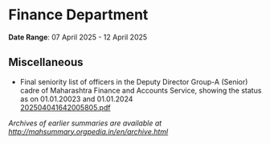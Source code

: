 # Finance Department

**Date Range**: 07 April 2025 - 12 April 2025


## Miscellaneous
- Final seniority list of officers in the Deputy Director Group-A (Senior) cadre of Maharashtra Finance and Accounts Service, showing the status as on 01.01.20023 and 01.01.2024\
  [202504041642005805.pdf](https://gr.maharashtra.gov.in/Site/Upload/Government%20Resolutions/English/202504041642005805.pdf)


*Archives of earlier summaries are available at http://mahsummary.orgpedia.in/en/archive.html*